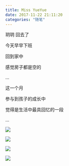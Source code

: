 ```yaml
---
title: Miss YueYue
date: 2017-11-22 21:11:20
categories: "随笔"
---
```


玥玥 回去了

今天早早下班

回到家中

感觉房子都是空的

...

这一个月

参与到孩子的成长中

觉得是生活中最具回忆的一段

...

<!--more-->

![](/images/categories/mood/DSC_0008-01.jpeg)

![](/images/categories/mood/DSC_0239-01.jpeg)

![](/images/categories/mood/DSC_0288-01.jpeg)

![](/images/categories/mood/IMG_20171104_163948-01.jpeg)
